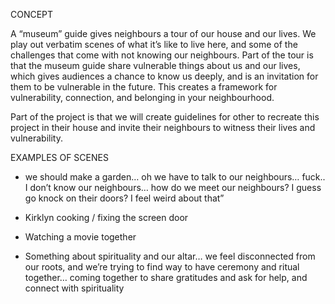 CONCEPT

A “museum” guide gives neighbours a tour of our house and our lives. We play out verbatim scenes of what it’s like to live here, and some of the challenges that come with not knowing our neighbours. Part of the tour is that the museum guide share vulnerable things about us and our lives, which gives audiences a chance to know us deeply, and is an invitation for them to be vulnerable in the future. This creates a framework for vulnerability, connection, and belonging in your neighbourhood. 

Part of the project is that we will create guidelines for other to recreate this project in their house and invite their neighbours to witness their lives and vulnerability. 

EXAMPLES OF SCENES

-   we should make a garden… oh we have to talk to our neighbours… fuck.. I don’t know our neighbours… how do we meet our neighbours? I guess go knock on their doors? I feel weird about that”
    
-   Kirklyn cooking / fixing the screen door
    
-   Watching a movie together
    
-   Something about spirituality and our altar… we feel disconnected from our roots, and we’re trying to find way to have ceremony and ritual together… coming together to share gratitudes and ask for help, and connect with spirituality